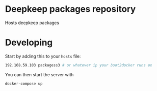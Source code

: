 # Deepkeep packages repository

Hosts deepkeep packages

# Developing

Start by adding this to your `hosts` file:

```bash
192.168.59.103 packagess3 # or whatever ip your boot2docker runs on
```

You can then start the server with

```bash
docker-compose up
```

